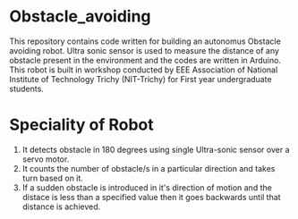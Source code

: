 # Obstacle_avoiding
This repository contains code written for building an autonomus Obstacle avoiding robot. Ultra sonic sensor is used to measure the distance of any obstacle present in the environment and the codes are written in Arduino. This robot is built in workshop conducted by EEE Association of National Institute of Technology Trichy (NIT-Trichy) for First year undergraduate students.

# Speciality of Robot
1. It detects obstacle in 180 degrees using single Ultra-sonic sensor over a servo motor.
2. It counts the number of obstacle/s in a particular direction and takes turn based on it.
3. If a sudden obstacle is introduced in it's direction of motion and the distace is less than a specified value then it goes backwards until that distance is achieved.
